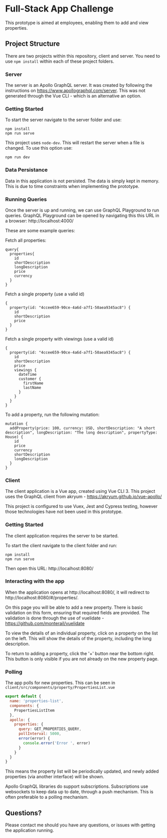 # Full-Stack App Challenge

This prototype is aimed at employees, enabling them to add and view properties.

## Project Structure

There are two projects within this repository, client and server. You need to use `npm install` within each of these project folders.

### Server

The server is an Apollo GraphQL server. It was created by following the instructions on https://www.apollographql.com/server. This was not generated through the Vue CLI - which is an alternative an option.

### Getting Started

To start the server navigate to the server folder and use:

```
npm install
npm run serve
```

This project uses `node-dev`. This will restart the server when a file is changed. To use this option use:

```
npm run dev
```

### Data Persistance

Data in this application is not persisted. The data is simply kept in memory. This is due to time constraints when implementing the prototype.

### Running Queries

Once the server is up and running, we can use GraphQL Playground to run queries. GraphQL Playground can be opened by navigating this this URL in a browser: http://localhost:4000/

These are some example queries:

Fetch all properties:

```
query{
  properties{
    id
    shortDescription
    longDescription
    price
    currency
  }
}
```

Fetch a single property (use a valid id)

```
{
  property(id: "4ccee659-90ce-4a6d-a7f1-50aea9345ac8") {
    id
    shortDescription
    price
  }
}
```

Fetch a single property with viewings (use a valid id)

```
{
  property(id: "4ccee659-90ce-4a6d-a7f1-50aea9345ac8") {
    id
    shortDescription
    price
    viewings {
      dateTime
      customer {
        firstName
        lastName
      }
    }
  }
}
```

To add a property, run the following mutation:

```
mutation {
  addProperty(price: 100, currency: USD, shortDescription: "A short description", longDescription: "The long description", propertyType: House) {
    id
    price
    currency
    shortDescription
    longDescription
  }
}
```

### Client

The client application is a Vue app, created using Vue CLI 3. This project uses the GraphQL client from akryum - https://akryum.github.io/vue-apollo/

This project is configured to use Vuex, Jest and Cypress testing, however those technologies have not been used in this prototype.

### Getting Started

The client application requires the server to be started.

To start the client navigate to the client folder and run:

```
npm install
npm run serve
```

Then open this URL: http://localhost:8080/

### Interacting with the app

When the application opens at http://localhost:8080/, it will redirect to http://localhost:8080/#/properties/.

On this page you will be able to add a new property. There is basic validation on this form, ensuring that required fields are provided. The validation is done through the use of vuelidate - https://github.com/monterail/vuelidate

To view the details of an individual property, click on a property on the list on the left. This will show the details of the property, including the long description.

To return to adding a property, click the '+' button near the bottom right. This button is only visible if you are not already on the new property page.

### Polling

The app polls for new properties. This can be seen in `client/src/components/property/PropertiesList.vue`

```JavaScript
export default {
  name: 'properties-list',
  components: {
    PropertiesListItem
  },
  apollo: {
    properties: {
      query: GET_PROPERTIES_QUERY,
      pollInterval: 5000,
      error(error) {
        console.error('Error ', error)
      }
    }
  }
}
```

This means the property list will be periodically updated, and newly added properties (via another interface) will be shown.

Apollo GraphQL libraries do support subscriptions. Subscriptions use websockets to keep data up to date, through a push mechanism. This is often preferable to a polling mechanism.

## Questions?

Please contact me should you have any questions, or issues with getting the application running.
